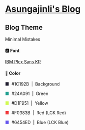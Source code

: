 # [Asungajinli's Blog](https://asungajinli.github.io)

## Blog Theme
Minimal Mistakes

#### 🅰️&nbsp;Font
[IBM Plex Sans KR](https://fonts.google.com/specimen/IBM+Plex+Sans+KR)

#### 🎨&nbsp;Color

<span style="color:#1C192B">■</span>
&nbsp;#1C192B&nbsp;&nbsp;|&nbsp;&nbsp;Background<br>

<span style="color:#24A091">■</span>
&nbsp;#24A091&nbsp;&nbsp;|&nbsp;&nbsp;Green<br>

<span style="color:#D1F951">■</span>
&nbsp;#D1F951&nbsp;&nbsp;|&nbsp;&nbsp;Yellow<br>

<span style="color:#F0383B">■</span>
&nbsp;#F0383B&nbsp;&nbsp;|&nbsp;&nbsp;Red&nbsp;(LCK Red)<br>

<span style="color:#6454ED">■</span>
&nbsp;#6454ED&nbsp;&nbsp;|&nbsp;&nbsp;Blue&nbsp;(LCK Blue)<br>